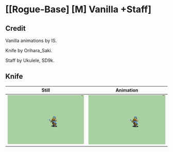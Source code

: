 # [\[Rogue-Base\] \[M\] Vanilla +Staff]

## Credit

Vanilla animations by IS.

Knife by Orihara_Saki.

Staff by Ukulele, SD9k.
	
## Knife

| Still | Animation |
| :---: | :-------: |
| ![Knife still](./Knife_000.png) | ![Knife animation](./Knife.gif) |
